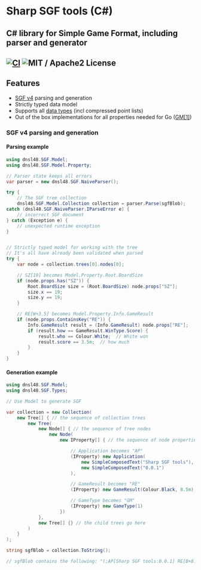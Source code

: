 # Sharp SGF tools (C#)

C# library for Simple Game Format, including parser and generator
------

[![CI](https://github.com/dnsl48/sharp-sgf-tools/workflows/CI/badge.svg)](https://github.com/dnsl48/sharp-sgf-tools/actions?query=workflow%3ACI) ![MIT / Apache2 License](https://img.shields.io/badge/license-MIT%20/%20Apache2-blue.svg)
------

## Features

 - [SGF v4](https://www.red-bean.com/sgf/) parsing and generation
 - Strictly typed data model
 - Supports all [data types](https://www.red-bean.com/sgf/sgf4.html) (incl compressed point lists)
 - Out of the box implementations for all properties needed for Go ([GM[1]](https://www.red-bean.com/sgf/go.html))


### SGF v4 parsing and generation

#### Parsing example

```csharp
using dnsl48.SGF.Model;
using dnsl48.SGF.Model.Property;

// Parser state keeps all errors
var parser = new dnsl48.SGF.NaiveParser();

try {
    // The SGF tree collection
    dnsl48.SGF.Model.Collection collection = parser.Parse(sgfBlob); 
catch (dnsl48.SGF.NaiveParser.IParseError e) {
    // incorrect SGF document
} catch (Exception e) {
    // unexpected runtime exception
}


// Strictly typed model for working with the tree
// It's all have already been validated when parsed
try {
    var node = collection.trees[0].nodes[0];

    // SZ[19] becomes Model.Property.Root.BoardSize
    if (node.props.has("SZ")) {
        Root.BoardSize size = (Root.BoardSize) node.props["SZ"];
        size.x == 19;
        size.y == 19;
    }

    // RE[W+3.5] becomes Model.Property.Info.GameResult
    if (node.props.ContainsKey("RE")) {
        Info.GameResult result = (Info.GameResult) node.props["RE"];
        if (result.how == GameResult.WinType.Score) {
            result.who == Colour.White;  // White won
            result.score == 3.5m;  // how much
        }
    }
}
```


#### Generation example

```csharp
using dnsl48.SGF.Model;
using dnsl48.SGF.Types;

// Use Model to generate SGF

var collection = new Collection(
    new Tree[] { // the sequence of collection trees
        new Tree(
            new Node[] { // the sequence of tree nodes
                new Node(
                    new IProperty[] { // the sequence of node properties

                        // Application becomes "AP"
                        (IProperty) new Application(
                            new SimpleComposedText("Sharp SGF tools"),
                            new SimpleComposedText("0.0.1")
                        ),

                        // GameResult becomes "RE"
                        (IProperty) new GameResult(Colour.Black, 8.5m),

                        // GameType becomes "GM"
                        (IProperty) new GameType(1)
                    })
            },
            new Tree[] {} // the child trees go here
        )
    }
);

string sgfBlob = collection.ToString();

// sgfBlob contains the following: "(;AP[Sharp SGF tools:0.0.1] RE[B+8.5] GM[1])"

```

